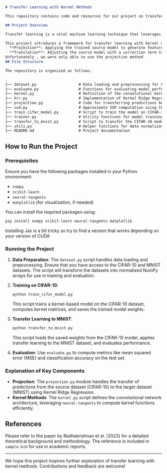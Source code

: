 ```markdown
# Transfer Learning with Kernel Methods

This repository contains code and resources for our project on transfer learning using kernel methods, inspired by the work of Radhakrishnan et al. (2023). The project explores the integration of kernel-based methods into transfer learning frameworks, specifically focusing on projection and translation techniques to adapt models across different tasks, such as transferring knowledge from CIFAR-10 to MNIST.

## Project Overview

Transfer learning is a vital machine learning technique that leverages knowledge from one task to improve performance on a related task, particularly when the target task has limited data. While deep neural networks are widely used for this purpose, they often act like "black boxes" and require substantial computational resources. In contrast, kernel methods offer simplicity and strong theoretical foundations but have been challenging to adapt for transfer learning across tasks with different label spaces or distributions.

This project introduces a framework for transfer learning with kernel methods, utilizing two key operations:
- **Projection**: Applying the trained source model to generate features for the target task.
- **Translation**: Adjusting the source model with a correction term to fit the target task.
Unfortunately , we were only able to use the projection method 
## File Structure

The repository is organized as follows:

.
├── dataset.py                   # Data loading and preprocessing for CIFAR-10 and MNIST
├── evaluate.py                  # Functions for evaluating model performance (MSE, accuracy)
├── kernel.py                    # Definition of the convolutional kernel-based architecture
├── krr.py                       # Implementation of Kernel Ridge Regression (KRR)
├── projection.py                # Code for transferring predictions between datasets
├── svd.py                       # Approximate SVD computation using the Nystrom method
├── train_cifar_model.py         # Script to train the model on CIFAR-10
├── trainer.py                   # Utility functions for model training and data transfer
├── transfer_to_mnist.py         # Script to transfer the CIFAR-10 model to MNIST
├── utils.py                     # Helper functions for data normalization and preprocessing
├── README.md                    # Project documentation
```

## How to Run the Project

### Prerequisites

Ensure you have the following packages installed in your Python environment:
- `numpy`
- `scikit-learn`
- `neural-tangents`
- `matplotlib` (for visualization, if needed)

You can install the required packages using:
```bash
pip install numpy scikit-learn neural-tangents matplotlib
```

Installing Jax is a bit tricky so try to find a version that works depending on your version of CUDA

### Running the Project

1. **Data Preparation**: The `dataset.py` script handles data loading and preprocessing. Ensure that you have access to the CIFAR-10 and MNIST datasets. The script will transform the datasets into normalized NumPy arrays for use in training and evaluation.

2. **Training on CIFAR-10**:
   ```bash
   python train_cifar_model.py
   ```
   This script trains a kernel-based model on the CIFAR-10 dataset, computes kernel matrices, and saves the trained model weights.

3. **Transfer Learning to MNIST**:
   ```bash
   python transfer_to_mnist.py
   ```
   This script loads the saved weights from the CIFAR-10 model, applies transfer learning to the MNIST dataset, and evaluates performance.

4. **Evaluation**: Use `evaluate.py` to compute metrics like mean squared error (MSE) and classification accuracy on the test set.

### Explanation of Key Components

- **Projection**: The `projection.py` module handles the transfer of predictions from the source dataset (CIFAR-10) to the target dataset (MNIST) using Kernel Ridge Regression.
- **Kernel Methods**: The `kernel.py` script defines the convolutional network architecture, leveraging `neural-tangents` to compute kernel functions efficiently.

## References

Please refer to the paper by Radhakrishnan et al. (2023) for a detailed theoretical background and methodology. The reference is included in `sample.bib` for use in academic reports.

---

We hope this project inspires further exploration of transfer learning with kernel methods. Contributions and feedback are welcome!
```

